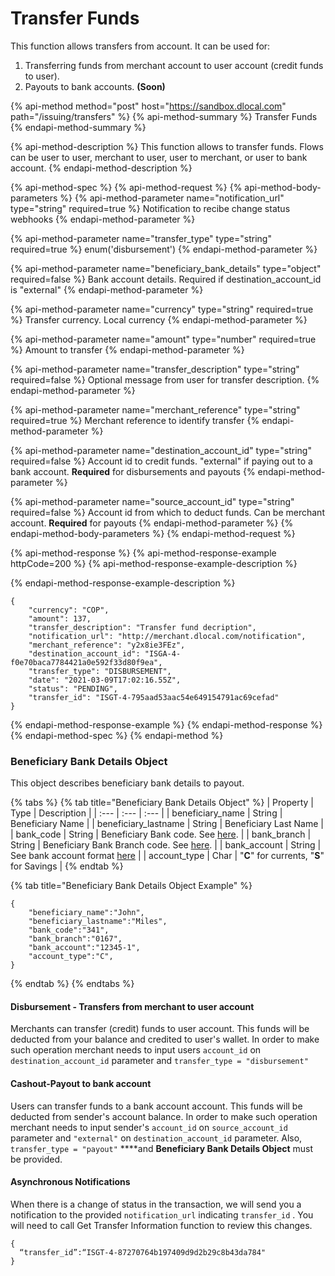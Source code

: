 # Transfer Funds

​This function allows transfers from account. It can be used for:

1. Transferring funds from merchant account to user account \(credit funds to user\).
2. Payouts to bank accounts. **\(Soon\)**

{% api-method method="post" host="https://sandbox.dlocal.com" path="/issuing/transfers" %}
{% api-method-summary %}
Transfer Funds
{% endapi-method-summary %}

{% api-method-description %}
This function allows to transfer funds. Flows can be user to user, merchant to user, user to merchant, or user to bank account.
{% endapi-method-description %}

{% api-method-spec %}
{% api-method-request %}
{% api-method-body-parameters %}
{% api-method-parameter name="notification\_url" type="string" required=true %}
Notification to recibe change status webhooks 
{% endapi-method-parameter %}

{% api-method-parameter name="transfer\_type" type="string" required=true %}
enum\('disbursement'\)
{% endapi-method-parameter %}

{% api-method-parameter name="beneficiary\_bank\_details" type="object" required=false %}
Bank account details. Required if destination\_account\_id is "external"
{% endapi-method-parameter %}

{% api-method-parameter name="currency" type="string" required=true %}
Transfer currency. Local currency
{% endapi-method-parameter %}

{% api-method-parameter name="amount" type="number" required=true %}
Amount to transfer
{% endapi-method-parameter %}

{% api-method-parameter name="transfer\_description" type="string" required=false %}
Optional message from user for transfer description.
{% endapi-method-parameter %}

{% api-method-parameter name="merchant\_reference" type="string" required=true %}
Merchant reference to identify transfer
{% endapi-method-parameter %}

{% api-method-parameter name="destination\_account\_id" type="string" required=false %}
Account id to credit funds. "external" if paying out to a bank account. **Required** for disbursements and payouts
{% endapi-method-parameter %}

{% api-method-parameter name="source\_account\_id" type="string" required=false %}
Account id from which to deduct funds. Can be merchant account. **Required** for payouts
{% endapi-method-parameter %}
{% endapi-method-body-parameters %}
{% endapi-method-request %}

{% api-method-response %}
{% api-method-response-example httpCode=200 %}
{% api-method-response-example-description %}

{% endapi-method-response-example-description %}

```
{
    "currency": "COP",
    "amount": 137,
    "transfer_description": "Transfer fund decription",
    "notification_url": "http://merchant.dlocal.com/notification",
    "merchant_reference": "y2x8ie3FEz",
    "destination_account_id": "ISGA-4-f0e70baca7784421a0e592f33d80f9ea",
    "transfer_type": "DISBURSEMENT",
    "date": "2021-03-09T17:02:16.55Z",
    "status": "PENDING",
    "transfer_id": "ISGT-4-795aad53aac54e649154791ac69cefad"
}
```
{% endapi-method-response-example %}
{% endapi-method-response %}
{% endapi-method-spec %}
{% endapi-method %}

### Beneficiary Bank Details Object

This object describes beneficiary bank details to payout. 

{% tabs %}
{% tab title="Beneficiary Bank Details Object" %}
| Property | Type | Description |
| :--- | :--- | :--- |
| beneficiary\_name | String | Beneficiary  Name |
| beneficiary\_lastname | String | Beneficiary Last Name |
| bank\_code | String | Beneficiary Bank code. See [here](https://docs.dlocal.com/api-documentation/payout-api-reference/payouts#country-requirements). |
| bank\_branch | String | Beneficiary Bank Branch code. See [here](https://docs.dlocal.com/api-documentation/payout-api-reference/payouts#country-requirements). |
| bank\_account | String | See bank account format [here](https://docs.dlocal.com/api-documentation/payout-api-reference/payouts#country-requirements) |
| account\_type | Char | "**C**" for currents, "**S**" for Savings |
{% endtab %}

{% tab title="Beneficiary  Bank Details Object Example" %}
```text
{
    "beneficiary_name":"John",
    "beneficiary_lastname":"Miles",
    "bank_code":"341",
    "bank_branch":"0167",
    "bank_account":"12345-1",
    "account_type":"C",
}
```
{% endtab %}
{% endtabs %}

#### Disbursement - Transfers from merchant to user account

Merchants can transfer \(credit\) funds to user account. This funds will be deducted from your balance and credited to user's wallet. In order to make such operation merchant needs to input users `account_id` on `destination_account_id` parameter and `transfer_type = "disbursement"`

#### Cashout-Payout to bank account

Users can transfer funds to a bank account account. This funds will be deducted from sender's account balance. In order to make such operation merchant needs to input sender's `account_id` on `source_account_id` parameter and `"external"` on `destination_account_id` parameter. Also,  `transfer_type = "payout"` ****and **Beneficiary Bank Details Object** must be provided.

#### Asynchronous Notifications

When there is a change of status in the transaction, we will send you a notification to the provided `notification_url` indicating `transfer_id` . You will need to call Get Transfer Information function to review this changes.

```text
{ 
  “transfer_id”:“ISGT-4-87270764b197409d9d2b29c8b43da784"
}
```

#### 

